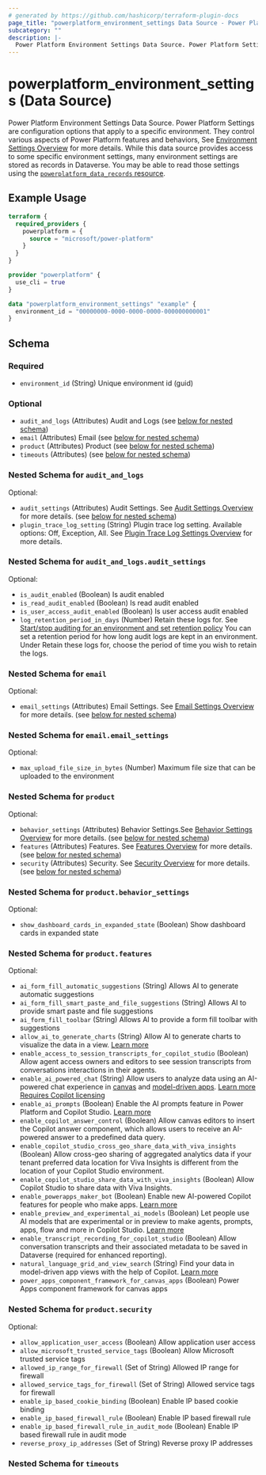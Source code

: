 ```yaml
---
# generated by https://github.com/hashicorp/terraform-plugin-docs
page_title: "powerplatform_environment_settings Data Source - Power Platform"
subcategory: ""
description: |-
  Power Platform Environment Settings Data Source. Power Platform Settings are configuration options that apply to a specific environment. They control various aspects of Power Platform features and behaviors, See Environment Settings Overview https://learn.microsoft.com/power-platform/admin/admin-settings for more details.  While this data source provides access to some specific environment settings, many environment settings are stored as records in Dataverse.  You may be able to read those settings using the powerplatform_data_records resource ./data_records.
---
```


# powerplatform_environment_settings (Data Source)

Power Platform Environment Settings Data Source. Power Platform Settings are configuration options that apply to a specific environment. They control various aspects of Power Platform features and behaviors, See [Environment Settings Overview](https://learn.microsoft.com/power-platform/admin/admin-settings) for more details.  While this data source provides access to some specific environment settings, many environment settings are stored as records in Dataverse.  You may be able to read those settings using the [`powerplatform_data_records` resource](./data_records).

## Example Usage

```terraform
terraform {
  required_providers {
    powerplatform = {
      source = "microsoft/power-platform"
    }
  }
}

provider "powerplatform" {
  use_cli = true
}

data "powerplatform_environment_settings" "example" {
  environment_id = "00000000-0000-0000-0000-000000000001"
}
```

<!-- schema generated by tfplugindocs -->
## Schema

### Required

- `environment_id` (String) Unique environment id (guid)

### Optional

- `audit_and_logs` (Attributes) Audit and Logs (see [below for nested schema](#nestedatt--audit_and_logs))
- `email` (Attributes) Email (see [below for nested schema](#nestedatt--email))
- `product` (Attributes) Product (see [below for nested schema](#nestedatt--product))
- `timeouts` (Attributes) (see [below for nested schema](#nestedatt--timeouts))

<a id="nestedatt--audit_and_logs"></a>
### Nested Schema for `audit_and_logs`

Optional:

- `audit_settings` (Attributes) Audit Settings. See [Audit Settings Overview](https://learn.microsoft.com/power-platform/admin/system-settings-dialog-box-auditing-tab) for more details. (see [below for nested schema](#nestedatt--audit_and_logs--audit_settings))
- `plugin_trace_log_setting` (String) Plugin trace log setting. Available options: Off, Exception, All. See [Plugin Trace Log Settings Overview](https://learn.microsoft.com/power-apps/developer/data-platform/logging-tracing) for more details.

<a id="nestedatt--audit_and_logs--audit_settings"></a>
### Nested Schema for `audit_and_logs.audit_settings`

Optional:

- `is_audit_enabled` (Boolean) Is audit enabled
- `is_read_audit_enabled` (Boolean) Is read audit enabled
- `is_user_access_audit_enabled` (Boolean) Is user access audit enabled
- `log_retention_period_in_days` (Number) Retain these logs for. See [Start/stop auditing for an environment and set retention policy](https://learn.microsoft.com/power-platform/admin/manage-dataverse-auditing#startstop-auditing-for-an-environment-and-set-retention-policy) You can set a retention period for how long audit logs are kept in an environment. Under Retain these logs for, choose the period of time you wish to retain the logs.



<a id="nestedatt--email"></a>
### Nested Schema for `email`

Optional:

- `email_settings` (Attributes) Email Settings. See [Email Settings Overview](https://learn.microsoft.com/power-platform/admin/settings-email) for more details. (see [below for nested schema](#nestedatt--email--email_settings))

<a id="nestedatt--email--email_settings"></a>
### Nested Schema for `email.email_settings`

Optional:

- `max_upload_file_size_in_bytes` (Number) Maximum file size that can be uploaded to the environment



<a id="nestedatt--product"></a>
### Nested Schema for `product`

Optional:

- `behavior_settings` (Attributes) Behavior Settings.See [Behavior Settings Overview](https://learn.microsoft.com/power-platform/admin/settings-behavior) for more details. (see [below for nested schema](#nestedatt--product--behavior_settings))
- `features` (Attributes) Features. See [Features Overview](https://learn.microsoft.com/power-platform/admin/settings-features) for more details. (see [below for nested schema](#nestedatt--product--features))
- `security` (Attributes) Security. See [Security Overview](https://learn.microsoft.com/en-us/power-platform/admin/settings-privacy-security) for more details. (see [below for nested schema](#nestedatt--product--security))

<a id="nestedatt--product--behavior_settings"></a>
### Nested Schema for `product.behavior_settings`

Optional:

- `show_dashboard_cards_in_expanded_state` (Boolean) Show dashboard cards in expanded state


<a id="nestedatt--product--features"></a>
### Nested Schema for `product.features`

Optional:

- `ai_form_fill_automatic_suggestions` (String) Allows AI to generate automatic suggestions
- `ai_form_fill_smart_paste_and_file_suggestions` (String) Allows AI to provide smart paste and file suggestions
- `ai_form_fill_toolbar` (String) Allows AI to provide a form fill toolbar with suggestions
- `allow_ai_to_generate_charts` (String) Allow AI to generate charts to visualize the data in a view. [Learn more](https://go.microsoft.com/fwlink/?linkid=2300297)
- `enable_access_to_session_transcripts_for_copilot_studio` (Boolean) Allow agent access owners and editors to see session transcripts from conversations interactions in their agents.
- `enable_ai_powered_chat` (String) Allow users to analyze data using an AI-powered chat experience in [canvas](https://go.microsoft.com/fwlink/?linkid=2244583) and [model-driven apps](https://go.microsoft.com/fwlink/?linkid=2244584). [Learn more](https://go.microsoft.com/fwlink/?linkid=2247541) [Requires Copilot licensing](https://go.microsoft.com/fwlink/?linkid=2263413)
- `enable_ai_prompts` (Boolean) Enable the AI prompts feature in Power Platform and Copilot Studio. [Learn more](https://go.microsoft.com/fwlink/?linkid=2283738)
- `enable_copilot_answer_control` (Boolean) Allow canvas editors to insert the Copilot answer component, which allows users to receive an AI-powered answer to a predefined data query.
- `enable_copilot_studio_cross_geo_share_data_with_viva_insights` (Boolean) Allow cross-geo sharing of aggregated analytics data if your tenant preferred data location for Viva Insights is different from the location of your Copilot Studio environment.
- `enable_copilot_studio_share_data_with_viva_insights` (Boolean) Allow Copilot Studio to share data with Viva Insights.
- `enable_powerapps_maker_bot` (Boolean) Enable new AI-powered Copilot features for people who make apps. [Learn more](https://go.microsoft.com/fwlink/?linkid=2223555)
- `enable_preview_and_experimental_ai_models` (Boolean) Let people use AI models that are experimental or in preview to make agents, prompts, apps, flow and more in Copilot Studio. [Learn more](https://go.microsoft.com/fwlink/?linkid=2331400)
- `enable_transcript_recording_for_copilot_studio` (Boolean) Allow conversation transcripts and their associated metadata to be saved in Dataverse (required for enhanced reporting).
- `natural_language_grid_and_view_search` (String) Find your data in model-driven app views with the help of Copilot. [Learn more](https://go.microsoft.com/fwlink/?linkid=2281374)
- `power_apps_component_framework_for_canvas_apps` (Boolean) Power Apps component framework for canvas apps


<a id="nestedatt--product--security"></a>
### Nested Schema for `product.security`

Optional:

- `allow_application_user_access` (Boolean) Allow application user access
- `allow_microsoft_trusted_service_tags` (Boolean) Allow Microsoft trusted service tags
- `allowed_ip_range_for_firewall` (Set of String) Allowed IP range for firewall
- `allowed_service_tags_for_firewall` (Set of String) Allowed service tags for firewall
- `enable_ip_based_cookie_binding` (Boolean) Enable IP based cookie binding
- `enable_ip_based_firewall_rule` (Boolean) Enable IP based firewall rule
- `enable_ip_based_firewall_rule_in_audit_mode` (Boolean) Enable IP based firewall rule in audit mode
- `reverse_proxy_ip_addresses` (Set of String) Reverse proxy IP addresses



<a id="nestedatt--timeouts"></a>
### Nested Schema for `timeouts`
